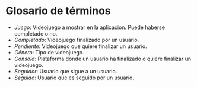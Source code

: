 # Glosario de términos

- *Juego*: Videojuego a mostrar en la aplicacion. Puede haberse completado o no.
- *Completado*: Videojuego finalizado por un usuario.
- *Pendiente*: Videojuego que quiere finalizar un usuario.
- *Género*: Tipo de videojuego.
- *Consola*: Plataforma donde un usuario ha finalizado o quiere finalizar un videojuego.
- *Seguidor*: Usuario que sigue a un usuario.
- *Seguido*: Usuario que es seguido por un usuario.
